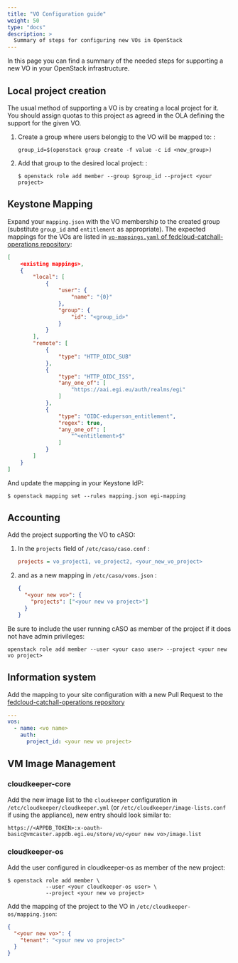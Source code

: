 ```yaml
---
title: "VO Configuration guide"
weight: 50
type: "docs"
description: >
  Summary of steps for configuring new VOs in OpenStack
---
```


In this page you can find a summary of the needed steps for supporting a new VO
in your OpenStack infrastructure.

## Local project creation

The usual method of supporting a VO is by creating a local project for it. You
should assign quotas to this project as agreed in the OLA defining the support
for the given VO.

1. Create a group where users belongig to the VO will be mapped to: :

   ```shell
   group_id=$(openstack group create -f value -c id <new_group>)
   ```

1. Add that group to the desired local project: :

   ```shell
   $ openstack role add member --group $group_id --project <your project>
   ```

## Keystone Mapping

Expand your `mapping.json` with the VO membership to the created group
(substitute `group_id` and `entitlement` as appropriate). The expected mappings
for the VOs are listed in
[`vo-mappings.yaml` of fedcloud-catchall-operations repository](https://github.com/EGI-Federation/fedcloud-catchall-operations/blob/main/vo-mappings.yaml):

```json
[
    <existing mappings>,
    {
        "local": [
            {
                "user": {
                    "name": "{0}"
                },
                "group": {
                    "id": "<group_id>"
                }
            }
        ],
        "remote": [
            {
                "type": "HTTP_OIDC_SUB"
            },
            {
                "type": "HTTP_OIDC_ISS",
                "any_one_of": [
                    "https://aai.egi.eu/auth/realms/egi"
                ]
            },
            {
                "type": "OIDC-eduperson_entitlement",
                "regex": true,
                "any_one_of": [
                    "^<entitlement>$"
                ]
            }
        ]
    }
]
```

And update the mapping in your Keystone IdP:

```shell
$ openstack mapping set --rules mapping.json egi-mapping
```

## Accounting

Add the project supporting the VO to cASO:

1. In the `projects` field of `/etc/caso/caso.conf` :

   ```ini
   projects = vo_project1, vo_project2, <your_new_vo_project>
   ```

1. and as a new mapping in `/etc/caso/voms.json` :

   ```json
   {
     "<your new vo>": {
       "projects": ["<your new vo project>"]
     }
   }
   ```

Be sure to include the user running cASO as member of the project if it does not
have admin privileges:

```shell
openstack role add member --user <your caso user> --project <your new vo project>
```

## Information system

Add the mapping to your site configuration with a new Pull Request to the
[fedcloud-catchall-operations repository](https://github.com/EGI-Federation/fedcloud-catchall-operations)

```yaml
---
vos:
  - name: <vo name>
    auth:
      project_id: <your new vo project>
```

## VM Image Management

### cloudkeeper-core

Add the new image list to the `cloudkeeper` configuration in
`/etc/cloudkeeper/cloudkeeper.yml` (or `/etc/cloudkeeper/image-lists.conf` if
using the appliance), new entry should look similar to:

`https://<APPDB_TOKEN>:x-oauth-basic@vmcaster.appdb.egi.eu/store/vo/<your new vo>/image.list`

### cloudkeeper-os

Add the user configured in cloudkeeper-os as member of the new project:

```shell
$ openstack role add member \
            --user <your cloudkeeper-os user> \
            --project <your new vo project>
```

Add the mapping of the project to the VO in `/etc/cloudkeeper-os/mapping.json`:

```json
{
  "<your new vo>": {
    "tenant": "<your new vo project>"
  }
}
```
